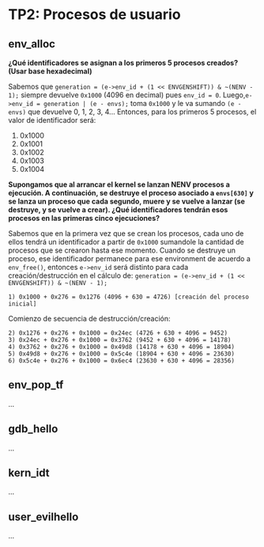 TP2: Procesos de usuario
========================

env_alloc
---------

**¿Qué identificadores se asignan a los primeros 5 procesos creados? (Usar base hexadecimal)**

Sabemos que `generation = (e->env_id + (1 << ENVGENSHIFT)) & ~(NENV - 1);` siempre devuelve `0x1000` (4096 en decimal) pues
`env_id = 0`. Luego,`e->env_id = generation | (e - envs);` toma `0x1000` y le va sumando `(e - envs)` que 
devuelve 0, 1, 2, 3, 4... Entonces, para los primeros 5 procesos, el valor de identificador será:

1) 0x1000
2) 0x1001
3) 0x1002
4) 0x1003
5) 0x1004

**Supongamos que al arrancar el kernel se lanzan NENV procesos a ejecución. A continuación, se destruye el proceso
asociado a `envs[630]` y se lanza un proceso que cada segundo, muere y se vuelve a lanzar (se destruye, y se vuelve a crear).
¿Qué identificadores tendrán esos procesos en las primeras cinco ejecuciones?**

Sabemos que en la primera vez que se crean los procesos, cada uno de ellos tendrá un identificador a partir de `0x1000` sumandole
la cantidad de procesos que se crearon hasta ese momento. Cuando se destruye un proceso, ese identificador permanece para ese 
environment de acuerdo a `env_free()`, entonces `e->env_id` será distinto para cada creación/destrucción en el cálculo de:
`generation = (e->env_id + (1 << ENVGENSHIFT)) & ~(NENV - 1);`

    1) 0x1000 + 0x276 = 0x1276 (4096 + 630 = 4726) [creación del proceso inicial]

Comienzo de secuencia de destrucción/creación:

    2) 0x1276 + 0x276 + 0x1000 = 0x24ec (4726 + 630 + 4096 = 9452)
    3) 0x24ec + 0x276 + 0x1000 = 0x3762 (9452 + 630 + 4096 = 14178)
    4) 0x3762 + 0x276 + 0x1000 = 0x49d8 (14178 + 630 + 4096 = 18904)
    5) 0x49d8 + 0x276 + 0x1000 = 0x5c4e (18904 + 630 + 4096 = 23630)
    6) 0x5c4e + 0x276 + 0x1000 = 0x6ec4 (23630 + 630 + 4096 = 28356)




env_pop_tf
----------

...


gdb_hello
---------

...


kern_idt
--------

...


user_evilhello
--------------

...

